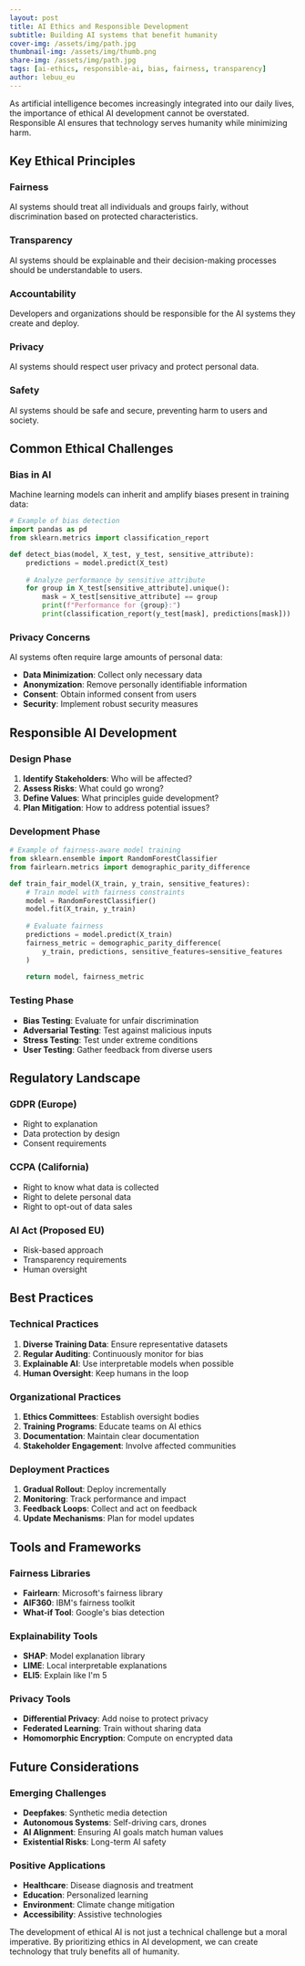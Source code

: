 ```yaml
---
layout: post
title: AI Ethics and Responsible Development
subtitle: Building AI systems that benefit humanity
cover-img: /assets/img/path.jpg
thumbnail-img: /assets/img/thumb.png
share-img: /assets/img/path.jpg
tags: [ai-ethics, responsible-ai, bias, fairness, transparency]
author: lebuu_eu
---
```


As artificial intelligence becomes increasingly integrated into our daily lives, the importance of ethical AI development cannot be overstated. Responsible AI ensures that technology serves humanity while minimizing harm.

## Key Ethical Principles

### Fairness
AI systems should treat all individuals and groups fairly, without discrimination based on protected characteristics.

### Transparency
AI systems should be explainable and their decision-making processes should be understandable to users.

### Accountability
Developers and organizations should be responsible for the AI systems they create and deploy.

### Privacy
AI systems should respect user privacy and protect personal data.

### Safety
AI systems should be safe and secure, preventing harm to users and society.

## Common Ethical Challenges

### Bias in AI
Machine learning models can inherit and amplify biases present in training data:

```python
# Example of bias detection
import pandas as pd
from sklearn.metrics import classification_report

def detect_bias(model, X_test, y_test, sensitive_attribute):
    predictions = model.predict(X_test)
    
    # Analyze performance by sensitive attribute
    for group in X_test[sensitive_attribute].unique():
        mask = X_test[sensitive_attribute] == group
        print(f"Performance for {group}:")
        print(classification_report(y_test[mask], predictions[mask]))
```

### Privacy Concerns
AI systems often require large amounts of personal data:

- **Data Minimization**: Collect only necessary data
- **Anonymization**: Remove personally identifiable information
- **Consent**: Obtain informed consent from users
- **Security**: Implement robust security measures

## Responsible AI Development

### Design Phase
1. **Identify Stakeholders**: Who will be affected?
2. **Assess Risks**: What could go wrong?
3. **Define Values**: What principles guide development?
4. **Plan Mitigation**: How to address potential issues?

### Development Phase
```python
# Example of fairness-aware model training
from sklearn.ensemble import RandomForestClassifier
from fairlearn.metrics import demographic_parity_difference

def train_fair_model(X_train, y_train, sensitive_features):
    # Train model with fairness constraints
    model = RandomForestClassifier()
    model.fit(X_train, y_train)
    
    # Evaluate fairness
    predictions = model.predict(X_train)
    fairness_metric = demographic_parity_difference(
        y_train, predictions, sensitive_features=sensitive_features
    )
    
    return model, fairness_metric
```

### Testing Phase
- **Bias Testing**: Evaluate for unfair discrimination
- **Adversarial Testing**: Test against malicious inputs
- **Stress Testing**: Test under extreme conditions
- **User Testing**: Gather feedback from diverse users

## Regulatory Landscape

### GDPR (Europe)
- Right to explanation
- Data protection by design
- Consent requirements

### CCPA (California)
- Right to know what data is collected
- Right to delete personal data
- Right to opt-out of data sales

### AI Act (Proposed EU)
- Risk-based approach
- Transparency requirements
- Human oversight

## Best Practices

### Technical Practices
1. **Diverse Training Data**: Ensure representative datasets
2. **Regular Auditing**: Continuously monitor for bias
3. **Explainable AI**: Use interpretable models when possible
4. **Human Oversight**: Keep humans in the loop

### Organizational Practices
1. **Ethics Committees**: Establish oversight bodies
2. **Training Programs**: Educate teams on AI ethics
3. **Documentation**: Maintain clear documentation
4. **Stakeholder Engagement**: Involve affected communities

### Deployment Practices
1. **Gradual Rollout**: Deploy incrementally
2. **Monitoring**: Track performance and impact
3. **Feedback Loops**: Collect and act on feedback
4. **Update Mechanisms**: Plan for model updates

## Tools and Frameworks

### Fairness Libraries
- **Fairlearn**: Microsoft's fairness library
- **AIF360**: IBM's fairness toolkit
- **What-if Tool**: Google's bias detection

### Explainability Tools
- **SHAP**: Model explanation library
- **LIME**: Local interpretable explanations
- **ELI5**: Explain like I'm 5

### Privacy Tools
- **Differential Privacy**: Add noise to protect privacy
- **Federated Learning**: Train without sharing data
- **Homomorphic Encryption**: Compute on encrypted data

## Future Considerations

### Emerging Challenges
- **Deepfakes**: Synthetic media detection
- **Autonomous Systems**: Self-driving cars, drones
- **AI Alignment**: Ensuring AI goals match human values
- **Existential Risks**: Long-term AI safety

### Positive Applications
- **Healthcare**: Disease diagnosis and treatment
- **Education**: Personalized learning
- **Environment**: Climate change mitigation
- **Accessibility**: Assistive technologies

The development of ethical AI is not just a technical challenge but a moral imperative. By prioritizing ethics in AI development, we can create technology that truly benefits all of humanity. 